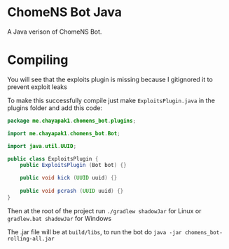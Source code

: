 # ChomeNS Bot Java
A Java verison of ChomeNS Bot.

# Compiling
You will see that the exploits plugin is missing because I gitignored it to prevent exploit leaks

To make this successfully compile just make `ExploitsPlugin.java` in the plugins folder and add this code:

```java
package me.chayapak1.chomens_bot.plugins;

import me.chayapak1.chomens_bot.Bot;

import java.util.UUID;

public class ExploitsPlugin {
    public ExploitsPlugin (Bot bot) {}

    public void kick (UUID uuid) {}
    
    public void pcrash (UUID uuid) {}
}
```

Then at the root of the project run `./gradlew shadowJar` for Linux or `gradlew.bat shadowJar` for Windows

The .jar file will be at `build/libs`, to run the bot do `java -jar chomens_bot-rolling-all.jar` 
